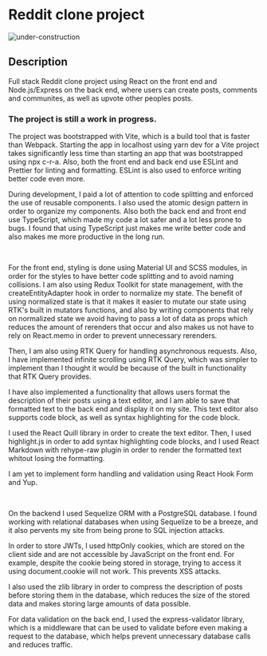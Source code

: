# Reddit clone project

![under-construction](https://cdn.pixabay.com/photo/2017/10/26/17/51/under-construction-2891888__480.jpg)

## Description

Full stack Reddit clone project using React on the front end and Node.js/Express on the back end, where users can create posts, comments and communites, as well as upvote other peoples posts.

### The project is still a work in progress.

The project was bootstrapped with Vite, which is a build tool that is faster than Webpack. Starting the app in localhost using yarn dev for a Vite project takes significantly less time than starting an app that was bootstrapped using npx c-r-a. Also, both the front end and back end use ESLint and Prettier for linting and formatting. ESLint is also used to enforce writing better code even more.

During development, I paid a lot of attention to code splitting and enforced the use of reusable components. I also used the atomic design pattern in order to organize my components. Also both the back end and front end use TypeScript, which made my code a lot safer and a lot less prone to bugs. I found that using TypeScript just makes me write better code and also makes me more productive in the long run.

<br/>

For the front end, styling is done using Material UI and SCSS modules, in order for the styles to have better code splitting and to avoid naming collisions. I am also using Redux Toolkit for state management, with the createEntityAdapter hook in order to normalize my state. The benefit of using normalized state is that it makes it easier to mutate our state using RTK's built in mutators functions, and also by writing components that rely on normalized state we avoid having to pass a lot of data as props which reduces the amount of rerenders that occur and also makes us not have to rely on React.memo in order to prevent unnecessary rerenders.

Then, I am also using RTK Query for handling asynchronous requests. Also, I have implemented infinite scrolling using RTK Query, which was simpler to implement than I thought it would be because of the built in functionality that RTK Query provides.

I have also implemented a functionality that allows users format the description of their posts using a text editor, and I am able to save that formatted text to the back end and display it on my site. This text editor also supports code block, as well as syntax highlighting for the code block.

I used the React Quill library in order to create the text editor. Then, I used highlight.js in order to add syntax highlighting code blocks, and I used React Markdown with rehype-raw plugin in order to render the formatted text whitout losing the formatting.

I am yet to implement form handling and validation using React Hook Form and Yup.

<br/>

On the backend I used Sequelize ORM with a PostgreSQL database. I found working with relational databases when using Sequelize to be a breeze, and it also pervents my site from being prone to SQL injection attacks.

In order to store JWTs, I used httpOnly cookies, which are stored on the client side and are not accessible by JavaScript on the front end. For example, despite the cookie being stored in storage, trying to access it using document.cookie will not work. This prevents XSS attacks.

I also used the zlib library in order to compress the description of posts before storing them in the database, which reduces the size of the stored data and makes storing large amounts of data possible.

For data validation on the back end, I used the express-validator library, which is a middleware that can be used to validate before even making a request to the database, which helps prevent unnecessary database calls and reduces traffic.
